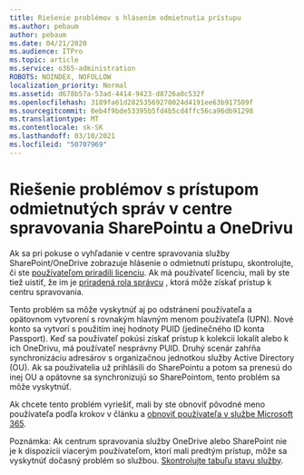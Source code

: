 ```yaml
---
title: Riešenie problémov s hlásením odmietnutia prístupu
ms.author: pebaum
author: pebaum
ms.date: 04/21/2020
ms.audience: ITPro
ms.topic: article
ms.service: o365-administration
ROBOTS: NOINDEX, NOFOLLOW
localization_priority: Normal
ms.assetid: d678b57a-53ad-4414-9423-d8726a0c532f
ms.openlocfilehash: 3189fa61d28253569278024d4191ee63b917509f
ms.sourcegitcommit: 0eb4f9bde53395b5fd4b5cd4ffc56ca96db91298
ms.translationtype: MT
ms.contentlocale: sk-SK
ms.lasthandoff: 03/10/2021
ms.locfileid: "50707969"
---
```

# <a name="troubleshoot-access-denied-messages-in-sharepointonedrive-admin-center"></a>Riešenie problémov s prístupom odmietnutých správ v centre spravovania SharePointu a OneDrivu

Ak sa pri pokuse o vyhľadanie v centre spravovania služby SharePoint/OneDrive zobrazuje hlásenie o odmietnutí prístupu, skontrolujte, či ste [používateľom priradili licenciu](https://docs.microsoft.com/microsoft-365/admin/add-users/add-users). Ak má používateľ licenciu, mali by ste tiež uistiť, že im je [priradená rola správcu](https://docs.microsoft.com/microsoft-365/admin/add-users/about-admin-roles) , ktorá môže získať prístup k centru spravovania.

Tento problém sa môže vyskytnúť aj po odstránení používateľa a opätovnom vytvorení s rovnakým hlavným menom používateľa (UPN). Nové konto sa vytvorí s použitím inej hodnoty PUID (jedinečného ID konta Passport). Keď sa používateľ pokúsi získať prístup k kolekcii lokalít alebo k ich OneDrivu, má používateľ nesprávny PUID. Druhý scenár zahŕňa synchronizáciu adresárov s organizačnou jednotkou služby Active Directory (OU). Ak sa používatelia už prihlásili do SharePointu a potom sa prenesú do inej OU a opätovne sa synchronizujú so SharePointom, tento problém sa môže vyskytnúť.

Ak chcete tento problém vyriešiť, mali by ste obnoviť pôvodné meno používateľa podľa krokov v článku a [obnoviť používateľa v službe Microsoft 365](https://docs.microsoft.com/microsoft-365/admin/add-users/restore-user).

Poznámka: Ak centrum spravovania služby OneDrive alebo SharePoint nie je k dispozícii viacerým používateľom, ktorí mali predtým prístup, môže sa vyskytnúť dočasný problém so službou.  [Skontrolujte tabuľu stavu služby](https://portal.office.com/adminportal/home#/servicehealth).



